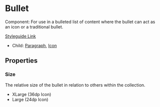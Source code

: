 # Bullet

Component: For use in a bulleted list of content where the bullet can act as an icon or a traditional bullet.

[Styleguide Link](https://zpl.io/ble6GvX)

* Child: [Paragraph](paragraph.md), [Icon](../overview/icon.md)

## Properties

### Size

The relative size of the bullet in relation to others within the collection.

* XLarge (36dp Icon)
* Large (24dp Icon)
